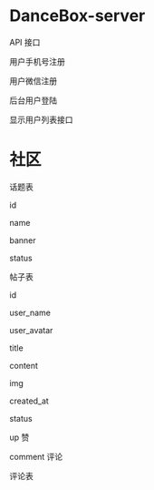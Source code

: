 # DanceBox-server

API 接口

用户手机号注册

用户微信注册


后台用户登陆

显示用户列表接口



# 社区

话题表

id

name

banner

status


帖子表

id

user_name

user_avatar

title

content

img

created_at

status

up 赞

comment 评论


评论表

